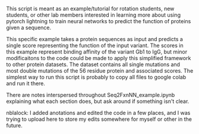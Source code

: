 This script is meant as an example/tutorial for rotation students, new students, or other lab members interested in learning more about using pytorch lightning to train neural networks to predict the function of proteins given a sequence. 

This specific example takes a protein sequences as input and predicts a single score representing the function of the input variant. The scores in this example represent binding affinity of the variant Gb1 to IgG, but minor modificaitons to the code could be made to apply this simplified framework to other protein datasets. The dataset contains all single mutations and most double mutations of the 56 residue protein and associated scores. The simplest way to run this script is probably to copy all files to google colab and run it there.

There are notes interspersed throughout Seq2FxnNN_example.ipynb explaining what each section does, but ask around if something isn't clear.

nblalock:
I added anotations and edited the code in a few places, and I was trying to upload here to store my edits somewhere for myself or other in the future.
